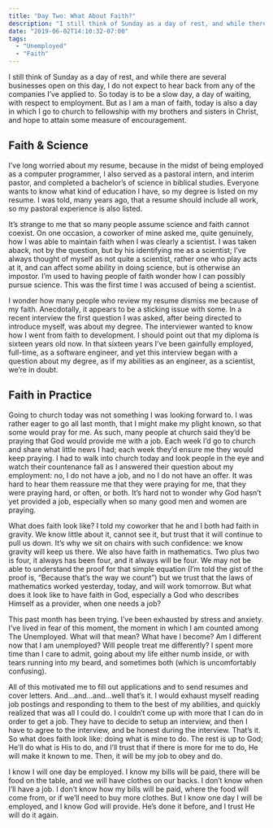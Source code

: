```yaml
---
title: "Day Two: What About Faith?"
description: "I still think of Sunday as a day of rest, and while there are several businesses open on this day, I do not expect to hear back from any of the companies I’ve applied to. So today is to be a slow day, a day of waiting, with respect to employment. But as I am a man of faith, today is also a day in which I go to church to fellowship with my brothers and sisters in Christ, and hope to attain some measure of encouragement."
date: "2019-06-02T14:10:32-07:00"
tags:
  - "Unemployed"
  - "Faith"
---
```


I still think of Sunday as a day of rest, and while there are several businesses open on this day, I do not expect to hear back from any of the companies I’ve applied to. So today is to be a slow day, a day of waiting, with respect to employment. But as I am a man of faith, today is also a day in which I go to church to fellowship with my brothers and sisters in Christ, and hope to attain some measure of encouragement.

## Faith & Science
I’ve long worried about my resume, because in the midst of being employed as a computer programmer, I also served as a pastoral intern, and interim pastor, and completed a bachelor’s of science in biblical studies. Everyone wants to know what kind of education I have, so my degree is listed on my resume. I was told, many years ago, that a resume should include all work, so my pastoral experience is also listed.

It’s strange to me that so many people assume science and faith cannot coexist. On one occasion, a coworker of mine asked me, quite genuinely, how I was able to maintain faith when I was clearly a scientist. I was taken aback, not by the question, but by his identifying me as a scientist; I’ve always thought of myself as not quite a scientist, rather one who play acts at it, and can affect some ability in doing science, but is otherwise an impostor. I’m used to having people of faith wonder how I can possibly pursue science. This was the first time I was accused of being a scientist.

I wonder how many people who review my resume dismiss me because of my faith. Anecdotally, it appears to be a sticking issue with some. In a recent interview the first question I was asked, after being directed to introduce myself, was about my degree. The interviewer wanted to know how I went from faith to development. I should point out that my diploma is sixteen years old now. In that sixteen years I’ve been gainfully employed, full-time, as a software engineer, and yet this interview began with a question about my degree, as if my abilities as an engineer, as a scientist, we’re in doubt.

## Faith in Practice
Going to church today was not something I was looking forward to. I was rather eager to go all last month, that I might make my plight known, so that some would pray for me. As such, many people at church said they’d be praying that God would provide me with a job. Each week I’d go to church and share what little news I had; each week they’d ensure me they would keep praying. I had to walk into church today and look people in the eye and watch their countenance fall as I answered their question about my employment: no, I do not have a job, and no I do not have an offer. It was hard to hear them reassure me that they were praying for me, that they were praying hard, or often, or both. It’s hard not to wonder why God hasn’t yet provided a job, especially when so many good men and women are praying.

What does faith look like? I told my coworker that he and I both had faith in gravity. We know little about it, cannot see it, but trust that it will continue to pull us down. It’s why we sit on chairs with such confidence: we know gravity will keep us there. We also have faith in mathematics. Two plus two is four, it always has been four, and it always will be four. We may not be able to understand the proof for that simple equation (I’m told the gist of the proof is, “Because that’s the way we count”) but we trust that the laws of mathematics worked yesterday, today, and will work tomorrow. But what does it look like to have faith in God, especially a God who describes Himself as a provider, when one needs a job?

This past month has been trying. I’ve been exhausted by stress and anxiety. I’ve lived in fear of this moment, the moment in which I am counted among The Unemployed. What will that mean? What have I become? Am I different now that I am unemployed? Will people treat me differently? I spent more time than I care to admit, going about my life either numb inside, or with tears running into my beard, and sometimes both (which is uncomfortably confusing).

All of this motivated me to fill out applications and to send resumes and cover letters. And…and…and…well that’s it. I would exhaust myself reading job postings and responding to them to the best of my abilities, and quickly realized that was all I could do. I couldn’t come up with more that I can do in order to get a job. They have to decide to setup an interview, and then I have to agree to the interview, and be honest during the interview. That’s it. So what does faith look like: doing what is mine to do. The rest is up to God; He’ll do what is His to do, and I’ll trust that if there is more for me to do, He will make it known to me. Then, it will be my job to obey and do.

I know I will one day be employed. I know my bills will be paid, there will be food on the table, and we will have clothes on our backs. I don’t know when I’ll have a job. I don’t know how my bills will be paid, where the food will come from, or if we’ll need to buy more clothes. But I know one day I will be employed, and I know God will provide. He’s done it before, and I trust He will do it again.